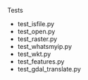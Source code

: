 Tests
- test_isfile.py
- test_open.py
- test_raster.py
- test_whatsmyip.py
- test_wkt.py
- test_features.py
- test_gdal_translate.py




